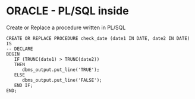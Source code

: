 # ORACLE - PL/SQL inside 

Create or Replace a procedure written in PL/SQL

```
CREATE OR REPLACE PROCEDURE check_date (date1 IN DATE, date2 IN DATE)
IS
-- DECLARE
BEGIN
   IF (TRUNC(date1) > TRUNC(date2)) 
   THEN
      dbms_output.put_line('TRUE');
   ELSE
      dbms_output.put_line('FALSE');
   END IF;
END;
```

